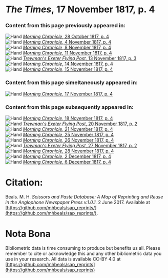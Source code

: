 # *The Times*, 17 November 1817, p. 4  
  
### Content from this page previously appeared in:  
![Hand](http://scissorsandpaste.net/wp-content/uploads/2017/06/smallhandpointer.png) [*Morning Chronicle*, 28 October 1817, p. 4](https://mhbeals.github.io/sap_html/Morning-Chronicle/Morning-Chronicle-28-October-1817-p-4)  
![Hand](http://scissorsandpaste.net/wp-content/uploads/2017/06/smallhandpointer.png) [*Morning Chronicle*, 4 November 1817, p. 4](https://mhbeals.github.io/sap_html/Morning-Chronicle/Morning-Chronicle-4-November-1817-p-4)  
![Hand](http://scissorsandpaste.net/wp-content/uploads/2017/06/smallhandpointer.png) [*Morning Chronicle*, 8 November 1817, p. 4](https://mhbeals.github.io/sap_html/Morning-Chronicle/Morning-Chronicle-8-November-1817-p-4)  
![Hand](http://scissorsandpaste.net/wp-content/uploads/2017/06/smallhandpointer.png) [*Morning Chronicle*, 11 November 1817, p. 4](https://mhbeals.github.io/sap_html/Morning-Chronicle/Morning-Chronicle-11-November-1817-p-4)  
![Hand](http://scissorsandpaste.net/wp-content/uploads/2017/06/smallhandpointer.png) [*Trewman's Exeter Flying Post*, 13 November 1817, p. 3](https://mhbeals.github.io/sap_html/Trewman's-Exeter-Flying-Post/Trewman's-Exeter-Flying-Post-13-November-1817-p-3)  
![Hand](http://scissorsandpaste.net/wp-content/uploads/2017/06/smallhandpointer.png) [*Morning Chronicle*, 14 November 1817, p. 4](https://mhbeals.github.io/sap_html/Morning-Chronicle/Morning-Chronicle-14-November-1817-p-4)  
![Hand](http://scissorsandpaste.net/wp-content/uploads/2017/06/smallhandpointer.png) [*Morning Chronicle*, 15 November 1817, p. 4](https://mhbeals.github.io/sap_html/Morning-Chronicle/Morning-Chronicle-15-November-1817-p-4)  
  
### Content from this page simeltaneously appeared in:  
![Hand](http://scissorsandpaste.net/wp-content/uploads/2017/06/smallhandpointer.png) [*Morning Chronicle*, 17 November 1817, p. 4](https://mhbeals.github.io/sap_html/Morning-Chronicle/Morning-Chronicle-17-November-1817-p-4)  
  
### Content from this page subsequently appeared in:  
![Hand](http://scissorsandpaste.net/wp-content/uploads/2017/06/smallhandpointer.png) [*Morning Chronicle*, 18 November 1817, p. 4](https://mhbeals.github.io/sap_html/Morning-Chronicle/Morning-Chronicle-18-November-1817-p-4)  
![Hand](http://scissorsandpaste.net/wp-content/uploads/2017/06/smallhandpointer.png) [*Trewman's Exeter Flying Post*, 20 November 1817, p. 2](https://mhbeals.github.io/sap_html/Trewman's-Exeter-Flying-Post/Trewman's-Exeter-Flying-Post-20-November-1817-p-2)  
![Hand](http://scissorsandpaste.net/wp-content/uploads/2017/06/smallhandpointer.png) [*Morning Chronicle*, 21 November 1817, p. 4](https://mhbeals.github.io/sap_html/Morning-Chronicle/Morning-Chronicle-21-November-1817-p-4)  
![Hand](http://scissorsandpaste.net/wp-content/uploads/2017/06/smallhandpointer.png) [*Morning Chronicle*, 25 November 1817, p. 4](https://mhbeals.github.io/sap_html/Morning-Chronicle/Morning-Chronicle-25-November-1817-p-4)  
![Hand](http://scissorsandpaste.net/wp-content/uploads/2017/06/smallhandpointer.png) [*Morning Chronicle*, 26 November 1817, p. 4](https://mhbeals.github.io/sap_html/Morning-Chronicle/Morning-Chronicle-26-November-1817-p-4)  
![Hand](http://scissorsandpaste.net/wp-content/uploads/2017/06/smallhandpointer.png) [*Trewman's Exeter Flying Post*, 27 November 1817, p. 2](https://mhbeals.github.io/sap_html/Trewman's-Exeter-Flying-Post/Trewman's-Exeter-Flying-Post-27-November-1817-p-2)  
![Hand](http://scissorsandpaste.net/wp-content/uploads/2017/06/smallhandpointer.png) [*Morning Chronicle*, 28 November 1817, p. 4](https://mhbeals.github.io/sap_html/Morning-Chronicle/Morning-Chronicle-28-November-1817-p-4)  
![Hand](http://scissorsandpaste.net/wp-content/uploads/2017/06/smallhandpointer.png) [*Morning Chronicle*, 2 December 1817, p. 4](https://mhbeals.github.io/sap_html/Morning-Chronicle/Morning-Chronicle-2-December-1817-p-4)  
![Hand](http://scissorsandpaste.net/wp-content/uploads/2017/06/smallhandpointer.png) [*Morning Chronicle*, 6 December 1817, p. 4](https://mhbeals.github.io/sap_html/Morning-Chronicle/Morning-Chronicle-6-December-1817-p-4)  


# Citation: 

Beals. M. H. *Scissors and Paste Database: A Map of Reprinting and Reuse in the Anglophone Newspaper Press v.1.0.1.* 2 June 2017. Available at [https://github.com/mhbeals/sap_reprints/](https://github.com/mhbeals/sap_reprints/). 

# Nota Bona

Bibliometric data is time consuming to produce but benefits us all. Please remember to cite or acknowledge this and any other bibliometric data you use in your research. All data is available CC-BY 4.0 at [https://github.com/mhbeals/sap_reprints](https://github.com/mhbeals/sap_reprints)